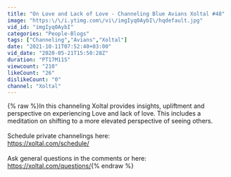 ```yaml
---
title: "On Love and Lack of Love - Channeling Blue Avians Xoltal #48"
image: "https:\/\/i.ytimg.com\/vi\/imgIyq0AybI\/hqdefault.jpg"
vid_id: "imgIyq0AybI"
categories: "People-Blogs"
tags: ["Channeling","Avians","Xoltal"]
date: "2021-10-11T07:52:40+03:00"
vid_date: "2020-05-21T15:50:28Z"
duration: "PT17M11S"
viewcount: "210"
likeCount: "26"
dislikeCount: "0"
channel: "Xoltal"
---
```

{% raw %}In this channeling Xoltal provides insights, upliftment and perspective on experiencing Love and lack of love.  This includes a meditation on shifting to a more elevated perspective of seeing others.<br /><br />Schedule private channelings here:<br /><a rel="nofollow" target="blank" href="https://xoltal.com/schedule/">https://xoltal.com/schedule/</a><br /><br />Ask general questions in the comments or here: <br /><a rel="nofollow" target="blank" href="https://xoltal.com/questions/">https://xoltal.com/questions/</a>{% endraw %}
